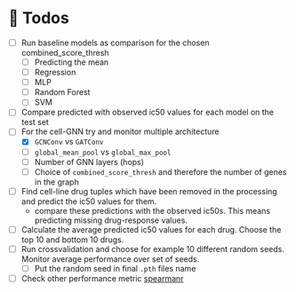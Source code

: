 
# :calendar: Todos 

- [ ] Run baseline models as comparison for the chosen combined_score_thresh
    - [ ] Predicting the mean
    - [ ] Regression
    - [ ] MLP
    - [ ] Random Forest 
    - [ ] SVM
- [ ] Compare predicted with observed ic50 values for each model on the test set
- [ ] For the cell-GNN try and monitor multiple architecture
    - [x] `GCNConv` vs `GATConv`
    - [ ] `global_mean_pool` vs `global_max_pool`
    - [ ] Number of GNN layers (hops)
    - [ ] Choice of `combined_score_thresh` and therefore the number of genes in the graph
- [ ] Find cell-line drug tuples which have been removed in the processing and predict the ic50 values for them. 
    - compare these predictions with the observed ic50s. This means predicting missing drug-response values.    
- [ ] Calculate the average predicted ic50 values for each drug. Choose the top 10 and bottom 10 drugs.
- [ ] Run crossvalidation and choose for example 10 different random seeds. Monitor average performance over set of seeds.
    - [ ] Put the random seed in final `.pth` files name
- [ ] Check other performance metric [spearmanr](https://docs.scipy.org/doc/scipy/reference/generated/scipy.stats.spearmanr.html)